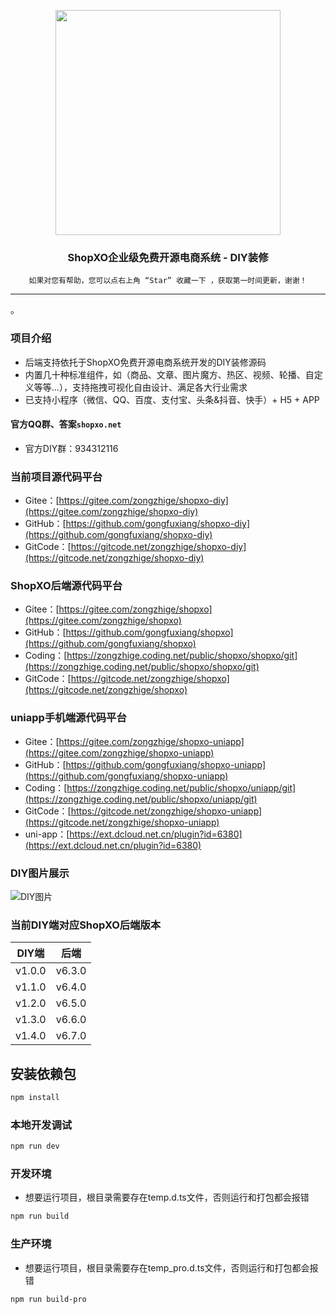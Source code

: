 <p align="center">
<img src="https://shopxoserver.oss-cn-beijing.aliyuncs.com/demo/system/logo.jpg" width="360" />
</p>

<h3 align="center">ShopXO企业级免费开源电商系统 - DIY装修</h3>

<div align="center">

```shell
如果对您有帮助，您可以点右上角 “Star” 收藏一下 ，获取第一时间更新，谢谢！
```

</div>

------------------------------------------------------------------------
。
### 项目介绍
* 后端支持依托于ShopXO免费开源电商系统开发的DIY装修源码
* 内置几十种标准组件，如（商品、文章、图片魔方、热区、视频、轮播、自定义等等...），支持拖拽可视化自由设计、满足各大行业需求
* 已支持小程序（微信、QQ、百度、支付宝、头条&抖音、快手）+ H5 + APP

#### 官方QQ群、答案`shopxo.net`
* 官方DIY群：934312116

### 当前项目源代码平台
* Gitee：[https://gitee.com/zongzhige/shopxo-diy](https://gitee.com/zongzhige/shopxo-diy)
* GitHub：[https://github.com/gongfuxiang/shopxo-diy](https://github.com/gongfuxiang/shopxo-diy)
* GitCode：[https://gitcode.net/zongzhige/shopxo-diy](https://gitcode.net/zongzhige/shopxo-diy)

### ShopXO后端源代码平台
* Gitee：[https://gitee.com/zongzhige/shopxo](https://gitee.com/zongzhige/shopxo)
* GitHub：[https://github.com/gongfuxiang/shopxo](https://github.com/gongfuxiang/shopxo)
* Coding：[https://zongzhige.coding.net/public/shopxo/shopxo/git](https://zongzhige.coding.net/public/shopxo/shopxo/git)
* GitCode：[https://gitcode.net/zongzhige/shopxo](https://gitcode.net/zongzhige/shopxo)

### uniapp手机端源代码平台
* Gitee：[https://gitee.com/zongzhige/shopxo-uniapp](https://gitee.com/zongzhige/shopxo-uniapp)
* GitHub：[https://github.com/gongfuxiang/shopxo-uniapp](https://github.com/gongfuxiang/shopxo-uniapp)
* Coding：[https://zongzhige.coding.net/public/shopxo/uniapp/git](https://zongzhige.coding.net/public/shopxo/uniapp/git)
* GitCode：[https://gitcode.net/zongzhige/shopxo-uniapp](https://gitcode.net/zongzhige/shopxo-uniapp)
* uni-app：[https://ext.dcloud.net.cn/plugin?id=6380](https://ext.dcloud.net.cn/plugin?id=6380)

### DIY图片展示
![DIY图片](https://shopxoserver.oss-cn-beijing.aliyuncs.com/demo/diy/diy.jpg "DIY图片")

### 当前DIY端对应ShopXO后端版本
| DIY端 | 后端 |
|----|----|
| v1.0.0 | v6.3.0 |
| v1.1.0 | v6.4.0 |
| v1.2.0 | v6.5.0 |
| v1.3.0 | v6.6.0 |
| v1.4.0 | v6.7.0 |


## 安装依赖包
```sh
npm install
```

### 本地开发调试
```sh
npm run dev
```

### 开发环境
* 想要运行项目，根目录需要存在temp.d.ts文件，否则运行和打包都会报错
```sh
npm run build
```

### 生产环境
* 想要运行项目，根目录需要存在temp_pro.d.ts文件，否则运行和打包都会报错
```sh
npm run build-pro
```
